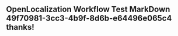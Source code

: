 <properties
ms.topic="hero-topic"
ms.test1="hero-topic"
ms.test2="test"/>

## OpenLocalization Workflow Test MarkDown 49f70981-3cc3-4b9f-8d6b-e64496e065c4 thanks!
